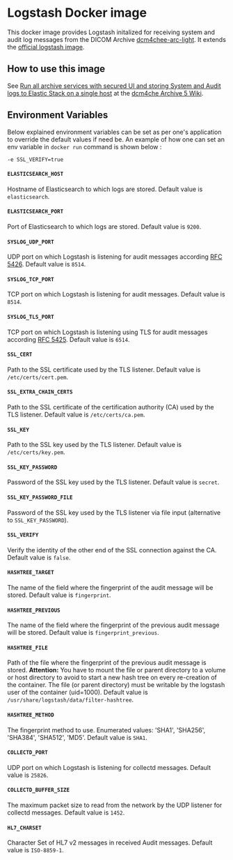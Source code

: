 # Logstash Docker image

This docker image provides Logstash initalized for receiving system and audit log messages from the DICOM Archive
[dcm4chee-arc-light](https://github.com/dcm4che/dcm4chee-arc-light/wiki).
It extends the [official logstash image](https://www.elastic.co/guide/en/logstash/current/docker.html).

## How to use this image

See [Run all archive services with secured UI and storing System and Audit logs to Elastic Stack on a single host](https://github.com/dcm4che/dcm4chee-arc-light/wiki/Run-all-archive-services-with-secured-UI-and-storing-System-and-Audit-logs-to-Elastic-Stack-on-a-single-host) at the
[dcm4che Archive 5 Wiki](https://github.com/dcm4che/dcm4chee-arc-light/wiki).

## Environment Variables 

Below explained environment variables can be set as per one's application to override the default values if need be.
An example of how one can set an env variable in `docker run` command is shown below :

    -e SSL_VERIFY=true

#### `ELASTICSEARCH_HOST`

Hostname of Elasticsearch to which logs are stored. Default value is `elasticsearch`.

#### `ELASTICSEARCH_PORT`

Port of Elasticsearch to which logs are stored. Default value is `9200`.

#### `SYSLOG_UDP_PORT`

UDP port on which Logstash is listening for audit messages according
[RFC 5426](https://tools.ietf.org/html/rfc5426). Default value is `8514`.

#### `SYSLOG_TCP_PORT`

TCP port on which Logstash is listening for audit messages. Default value is `8514`.

#### `SYSLOG_TLS_PORT`

TCP port on which Logstash is listening using TLS for audit messages according
[RFC 5425](https://tools.ietf.org/html/rfc5425). Default value is `6514`.

#### `SSL_CERT`

Path to the SSL certificate used by the TLS listener. Default value is `/etc/certs/cert.pem`.

#### `SSL_EXTRA_CHAIN_CERTS`

Path to the SSL certificate of the certification authority (CA) used by the TLS listener. Default value is `/etc/certs/ca.pem`.

#### `SSL_KEY`

Path to the SSL key used by the TLS listener. Default value is `/etc/certs/key.pem`.

#### `SSL_KEY_PASSWORD`

Password of the SSL key used by the TLS listener. Default value is `secret`.

#### `SSL_KEY_PASSWORD_FILE`

Password of the SSL key used by the TLS listener via file input (alternative to `SSL_KEY_PASSWORD`).

#### `SSL_VERIFY`

Verify the identity of the other end of the SSL connection against the CA. Default value is `false`.

#### `HASHTREE_TARGET`

The name of the field where the fingerprint of the audit message will be stored. Default value is `fingerprint`.

#### `HASHTREE_PREVIOUS`

The name of the field where the fingerprint of the previous audit message will be stored.
Default value is `fingerprint_previous`.

#### `HASHTREE_FILE`

Path of the file where the fingerprint of the previous audit message is stored. **Attention:** You have to mount
the file or parent directory to a volume or host directory to avoid to start a new hash tree on every re-creation
of the container. The file (or parent directory) must be writable by the logstash user of the container (uid=1000).
Default value is `/usr/share/logstash/data/filter-hashtree`.

#### `HASHTREE_METHOD`

The fingerprint method to use. Enumerated values: 'SHA1', 'SHA256', 'SHA384', 'SHA512', 'MD5'.
Default value is `SHA1`.

#### `COLLECTD_PORT`

UDP port on which Logstash is listening for collectd messages. Default value is `25826`.

#### `COLLECTD_BUFFER_SIZE`

The maximum packet size to read from the network by the UDP listener for collectd messages. Default value is `1452`.

#### `HL7_CHARSET`

Character Set of HL7 v2 messages in received Audit messages. Default value is `ISO-8859-1`.
